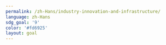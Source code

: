 ```yaml
---
permalink: /zh-Hans/industry-innovation-and-infrastructure/
language: zh-Hans
sdg_goal: '9'
color: '#fd6925'
layout: goal
---
```


